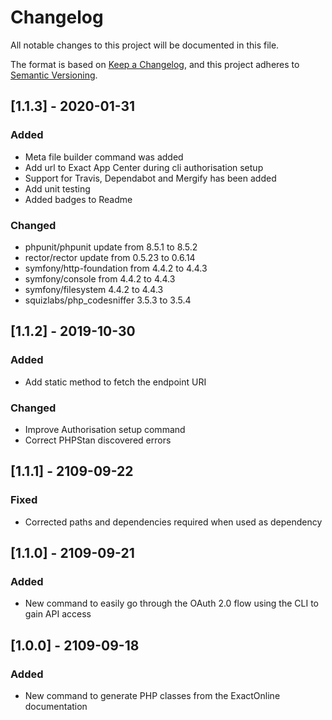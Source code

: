 # Changelog
All notable changes to this project will be documented in this file.

The format is based on [Keep a Changelog](https://keepachangelog.com/en/1.0.0/),
and this project adheres to [Semantic Versioning](https://semver.org/spec/v2.0.0.html).

## [1.1.3] - 2020-01-31
### Added
- Meta file builder command was added
- Add url to Exact App Center during cli authorisation setup
- Support for Travis, Dependabot and Mergify has been added
- Add unit testing
- Added badges to Readme
### Changed
- phpunit/phpunit update from 8.5.1 to 8.5.2
- rector/rector update from 0.5.23 to 0.6.14
- symfony/http-foundation from 4.4.2 to 4.4.3
- symfony/console from 4.4.2 to 4.4.3
- symfony/filesystem 4.4.2 to 4.4.3
- squizlabs/php_codesniffer 3.5.3 to 3.5.4

## [1.1.2] - 2019-10-30
### Added
- Add static method to fetch the endpoint URI
### Changed
- Improve Authorisation setup command
- Correct PHPStan discovered errors

## [1.1.1] - 2109-09-22
### Fixed
- Corrected paths and dependencies required when used as dependency


## [1.1.0] - 2109-09-21
### Added
- New command to easily go through the OAuth 2.0 flow using the CLI to gain API access

## [1.0.0] - 2109-09-18
### Added
- New command to generate PHP classes from the ExactOnline documentation